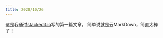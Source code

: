 ```yaml
---
title: 2020/10/26
---
```

这是我通过[stackedit.io](https://stackedit.io/)写的第一篇文章， 简单说就是云MarkDown，简直太棒了！
<!--stackedit_data:
eyJoaXN0b3J5IjpbMTI3MjA2MTc2NV19
-->